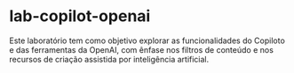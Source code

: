 # lab-copilot-openai
Este laboratório tem como objetivo explorar as funcionalidades do Copiloto e das ferramentas da OpenAI, com ênfase nos filtros de conteúdo e nos recursos de criação assistida por inteligência artificial.
